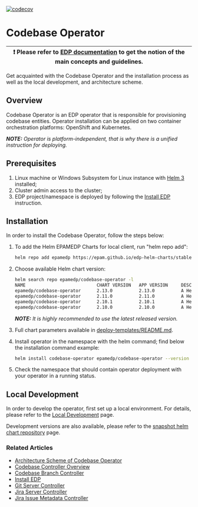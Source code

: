[![codecov](https://codecov.io/gh/epam/edp-codebase-operator/branch/master/graph/badge.svg?token=9C0CBQS08X)](https://codecov.io/gh/epam/edp-codebase-operator)

# Codebase Operator

| :heavy_exclamation_mark: Please refer to [EDP documentation](https://epam.github.io/edp-install/) to get the notion of the main concepts and guidelines. |
| --- |

Get acquainted with the Codebase Operator and the installation process as well as the local development, and architecture scheme.

## Overview

Codebase Operator is an EDP operator that is responsible for provisioning codebase entities. Operator installation can be applied on two container orchestration platforms: OpenShift and Kubernetes.

_**NOTE:** Operator is platform-independent, that is why there is a unified instruction for deploying._

## Prerequisites

1. Linux machine or Windows Subsystem for Linux instance with [Helm 3](https://helm.sh/docs/intro/install/) installed;
2. Cluster admin access to the cluster;
3. EDP project/namespace is deployed by following the [Install EDP](https://epam.github.io/edp-install/operator-guide/install-edp/) instruction.

## Installation

In order to install the Codebase Operator, follow the steps below:

1. To add the Helm EPAMEDP Charts for local client, run "helm repo add":
     ```bash
     helm repo add epamedp https://epam.github.io/edp-helm-charts/stable
     ```
2. Choose available Helm chart version:
     ```bash
     helm search repo epamedp/codebase-operator -l
     NAME                           CHART VERSION   APP VERSION     DESCRIPTION
     epamedp/codebase-operator      2.13.0          2.13.0          A Helm chart for EDP Codebase Operator
     epamedp/codebase-operator      2.11.0          2.11.0          A Helm chart for EDP Codebase Operator
     epamedp/codebase-operator      2.10.1          2.10.1          A Helm chart for EDP Codebase Operator
     epamedp/codebase-operator      2.10.0          2.10.0          A Helm chart for EDP Codebase Operator
     ```

    _**NOTE:** It is highly recommended to use the latest released version._

3. Full chart parameters available in [deploy-templates/README.md](deploy-templates/README.md).

4. Install operator in the <edp-project> namespace with the helm command; find below the installation command example:
    ```bash
    helm install codebase-operator epamedp/codebase-operator --version <chart_version> --namespace <edp-project> --set name=codebase-operator --set global.edpName=<edp-project> --set global.platform=<platform_type> --set jira.integration=false
    ```
5. Check the <edp-project> namespace that should contain operator deployment with your operator in a running status.

## Local Development

In order to develop the operator, first set up a local environment. For details, please refer to the [Local Development](https://epam.github.io/edp-install/developer-guide/local-development/) page.

Development versions are also available, please refer to the [snapshot helm chart repository](https://epam.github.io/edp-helm-charts/snapshot/) page.

### Related Articles

- [Architecture Scheme of Codebase Operator](documentation/arch.md)
- [Codebase Controller Overview](documentation/codebase_controller.md)
- [Codebase Branch Controller](documentation/codebase_branch_controller.md)
- [Install EDP](https://epam.github.io/edp-install/operator-guide/install-edp/)
- [Git Server Controller](documentation/git_server_controller.md)
- [Jira Server Controller](documentation/jira_server_controller.md)
- [Jira Issue Metadata Controller](documentation/jira_issue_metadata_controller.md)
